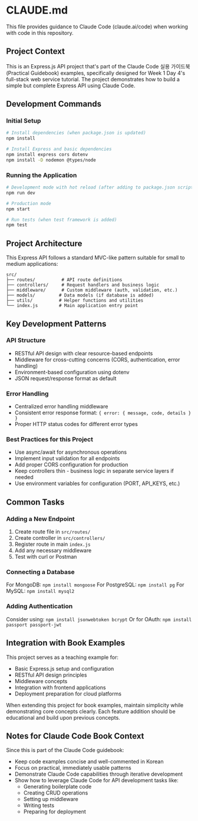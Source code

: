 # CLAUDE.md

This file provides guidance to Claude Code (claude.ai/code) when working with code in this repository.

## Project Context

This is an Express.js API project that's part of the Claude Code 실용 가이드북 (Practical Guidebook) examples, specifically designed for Week 1 Day 4's full-stack web service tutorial. The project demonstrates how to build a simple but complete Express API using Claude Code.

## Development Commands

### Initial Setup
```bash
# Install dependencies (when package.json is updated)
npm install

# Install Express and basic dependencies
npm install express cors dotenv
npm install -D nodemon @types/node
```

### Running the Application
```bash
# Development mode with hot reload (after adding to package.json scripts)
npm run dev

# Production mode
npm start

# Run tests (when test framework is added)
npm test
```

## Project Architecture

This Express API follows a standard MVC-like pattern suitable for small to medium applications:

```
src/
├── routes/          # API route definitions
├── controllers/     # Request handlers and business logic
├── middleware/      # Custom middleware (auth, validation, etc.)
├── models/         # Data models (if database is added)
├── utils/          # Helper functions and utilities
└── index.js        # Main application entry point
```

## Key Development Patterns

### API Structure
- RESTful API design with clear resource-based endpoints
- Middleware for cross-cutting concerns (CORS, authentication, error handling)
- Environment-based configuration using dotenv
- JSON request/response format as default

### Error Handling
- Centralized error handling middleware
- Consistent error response format: `{ error: { message, code, details } }`
- Proper HTTP status codes for different error types

### Best Practices for this Project
- Use async/await for asynchronous operations
- Implement input validation for all endpoints
- Add proper CORS configuration for production
- Keep controllers thin - business logic in separate service layers if needed
- Use environment variables for configuration (PORT, API_KEYS, etc.)

## Common Tasks

### Adding a New Endpoint
1. Create route file in `src/routes/`
2. Create controller in `src/controllers/`
3. Register route in main `index.js`
4. Add any necessary middleware
5. Test with curl or Postman

### Connecting a Database
For MongoDB: `npm install mongoose`
For PostgreSQL: `npm install pg`
For MySQL: `npm install mysql2`

### Adding Authentication
Consider using: `npm install jsonwebtoken bcrypt`
Or for OAuth: `npm install passport passport-jwt`

## Integration with Book Examples

This project serves as a teaching example for:
- Basic Express.js setup and configuration
- RESTful API design principles
- Middleware concepts
- Integration with frontend applications
- Deployment preparation for cloud platforms

When extending this project for book examples, maintain simplicity while demonstrating core concepts clearly. Each feature addition should be educational and build upon previous concepts.

## Notes for Claude Code Book Context

Since this is part of the Claude Code guidebook:
- Keep code examples concise and well-commented in Korean
- Focus on practical, immediately usable patterns
- Demonstrate Claude Code capabilities through iterative development
- Show how to leverage Claude Code for API development tasks like:
  - Generating boilerplate code
  - Creating CRUD operations
  - Setting up middleware
  - Writing tests
  - Preparing for deployment